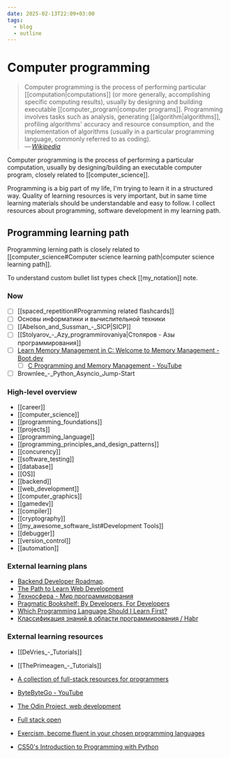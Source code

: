 ```yaml
---
date: 2025-02-13T22:09+03:00
tags:
  - blog
  - outline
---
```


# Computer programming

> Computer programming is the process of performing particular
> [[computation|computations]] (or more generally, accomplishing specific
> computing results), usually by designing and building executable
> [[computer_program|computer programs]]. Programming involves tasks such as
> analysis, generating [[algorithm|algorithms]], profiling algorithms' accuracy
> and resource consumption, and the implementation of algorithms (usually in a
> particular programming language, commonly referred to as coding).\
> — <cite>[Wikipedia](https://en.wikipedia.org/wiki/Computer_programming)</cite>

Computer programming is the process of performing a particular computation,
usually by designing/building an executable computer program, closely related to
[[computer_science]].

Programming is a big part of my life, I'm trying to learn it in a structured
way. Quality of learning resources is very important, but in same time learning
materials should be understandable and easy to follow. I collect resources about
programming, software development in my learning path.

## Programming learning path

Programming lerning path is closely related to
[[computer_science#Computer science learning path|computer science learning path]].

To understand custom bullet list types check [[my_notation]] note.

### Now

- [ ] [[spaced_repetition#Programming related flashcards]]
- [ ] Основы информатики и вычислительной техники
- [ ] [[Abelson_and_Sussman_-_SICP|SICP]]
- [ ] [[Stolyarov_-_Azy_programmirovaniya|Столяров - Азы программирования]]
- [ ] [Learn Memory Management in C: Welcome to Memory Management - Boot.dev](https://www.boot.dev/lessons/44a4421c-cc49-4472-bbad-a14f81f860b4)
  - [ ] [C Programming and Memory Management - YouTube](https://www.youtube.com/watch?v=rJrd2QMVbGM)
- [ ] Brownlee_-_Python_Asyncio_Jump-Start

### High-level overview

- [[career]]
- [[computer_science]]
- [[programming_foundations]]
- [[projects]]
- [[programming_language]]
- [[programming_principles_and_design_patterns]]
- [[concurency]]
- [[software_testing]]
- [[database]]
- [[OS]]
- [[backend]]
- [[web_development]]
- [[computer_graphics]]
- [[gamedev]]
- [[compiler]]
- [[cryptography]]
- [[my_awesome_software_list#Development Tools]]
- [[debugger]]
- [[version_control]]
- [[automation]]

### External learning plans

- [Backend Developer Roadmap](https://roadmap.sh/backend).
- [The Path to Learn Web Development](https://flaviocopes.com/the-path-to-learn-web-development/)
- [Техносфера - Мир программирования](https://www.technosphera.ru/lib/8)
- [Pragmatic Bookshelf: By Developers, For Developers](https://pragprog.com/)
- [Which Programming Language Should I Learn First?](https://carlcheo.com/startcoding)
- [Классификация знаний в области программирования / Habr](https://habr.com/en/articles/249983/)

### External learning resources

- [[DeVries_-_Tutorials]]
- [[ThePrimeagen_-_Tutorials]]
- [A collection of full-stack resources for programmers](https://github.com/charlax/professional-programming)
- [ByteByteGo - YouTube](https://www.youtube.com/@ByteByteGo/videos)

- [The Odin Project, web development](https://www.theodinproject.com/)
- [Full stack open](https://fullstackopen.com/en/)
- [Exercism, become fluent in your chosen programming languages](https://exercism.org/tracks)
- [CS50's Introduction to Programming with Python](https://pll.harvard.edu/course/cs50s-introduction-programming-python)
